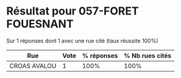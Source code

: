 # Résultat pour 057-FORET FOUESNANT

Sur 1 réponses dont 1 avec une rue cité (taux réussite 100%)

| Rue | Vote | % réponses | % Nb rues cités|
|-----|------|------------|----------------|
| CROAS AVALOU | 1 | 100% | 100%|
